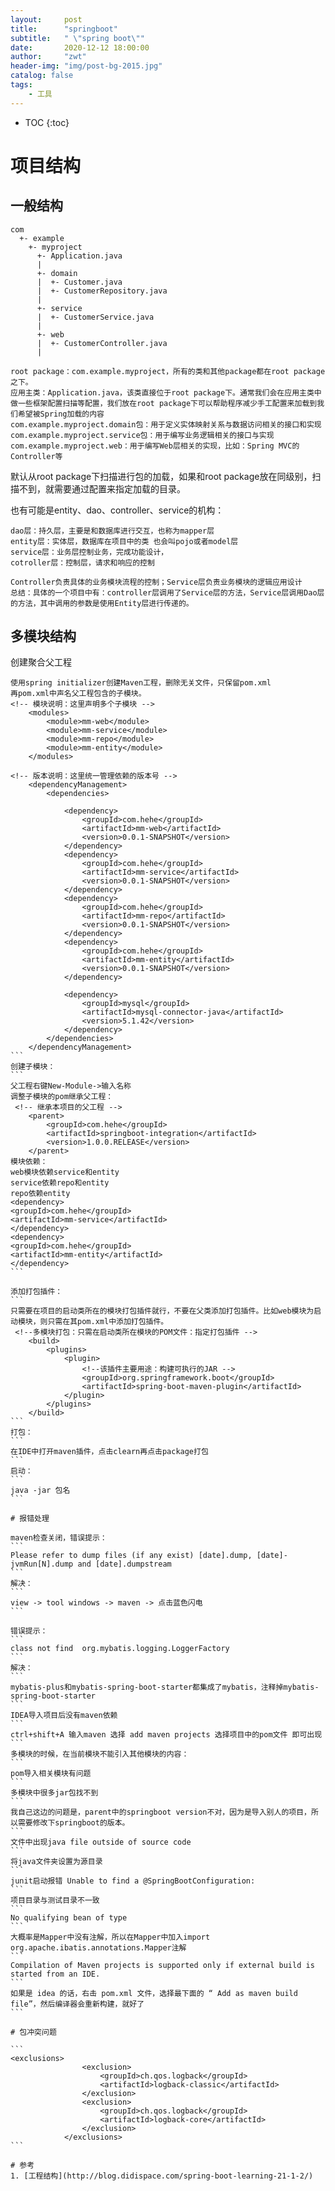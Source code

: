 ```yaml
---
layout:     post
title:      "springboot"
subtitle:   " \"spring boot\""
date:       2020-12-12 18:00:00
author:     "zwt"
header-img: "img/post-bg-2015.jpg"
catalog: false
tags:
    - 工具
---
```

* TOC
{:toc}

# 项目结构

## 一般结构

```
com
  +- example
    +- myproject
      +- Application.java
      |
      +- domain
      |  +- Customer.java
      |  +- CustomerRepository.java
      |
      +- service
      |  +- CustomerService.java
      |
      +- web
      |  +- CustomerController.java
      |

root package：com.example.myproject，所有的类和其他package都在root package之下。
应用主类：Application.java，该类直接位于root package下。通常我们会在应用主类中做一些框架配置扫描等配置，我们放在root package下可以帮助程序减少手工配置来加载到我们希望被Spring加载的内容
com.example.myproject.domain包：用于定义实体映射关系与数据访问相关的接口和实现
com.example.myproject.service包：用于编写业务逻辑相关的接口与实现
com.example.myproject.web：用于编写Web层相关的实现，比如：Spring MVC的Controller等
```

默认从root package下扫描进行包的加载，如果和root package放在同级别，扫描不到，就需要通过配置来指定加载的目录。

也有可能是entity、dao、controller、service的机构：
```
dao层：持久层，主要是和数据库进行交互，也称为mapper层
entity层：实体层，数据库在项目中的类 也会叫pojo或者model层
service层：业务层控制业务，完成功能设计，
cotroller层：控制层，请求和响应的控制

Controller负责具体的业务模块流程的控制；Service层负责业务模块的逻辑应用设计
总结：具体的一个项目中有：controller层调用了Service层的方法，Service层调用Dao层的方法，其中调用的参数是使用Entity层进行传递的。
```

## 多模块结构


创建聚合父工程
````
使用spring initializer创建Maven工程，删除无关文件，只保留pom.xml
再pom.xml中声名父工程包含的子模块。
<!-- 模块说明：这里声明多个子模块 -->
    <modules>
        <module>mm-web</module>
        <module>mm-service</module>
        <module>mm-repo</module>
        <module>mm-entity</module>
    </modules>

<!-- 版本说明：这里统一管理依赖的版本号 -->
    <dependencyManagement>
        <dependencies>

            <dependency>
                <groupId>com.hehe</groupId>
                <artifactId>mm-web</artifactId>
                <version>0.0.1-SNAPSHOT</version>
            </dependency>
            <dependency>
                <groupId>com.hehe</groupId>
                <artifactId>mm-service</artifactId>
                <version>0.0.1-SNAPSHOT</version>
            </dependency>
            <dependency>
                <groupId>com.hehe</groupId>
                <artifactId>mm-repo</artifactId>
                <version>0.0.1-SNAPSHOT</version>
            </dependency>
            <dependency>
                <groupId>com.hehe</groupId>
                <artifactId>mm-entity</artifactId>
                <version>0.0.1-SNAPSHOT</version>
            </dependency>

            <dependency>
                <groupId>mysql</groupId>
                <artifactId>mysql-connector-java</artifactId>
                <version>5.1.42</version>
            </dependency>
        </dependencies>
    </dependencyManagement>
```
创建子模块：
```
父工程右键New-Module->输入名称
调整子模块的pom继承父工程：
 <!-- 继承本项目的父工程 -->
    <parent>
        <groupId>com.hehe</groupId>
        <artifactId>springboot-integration</artifactId>
        <version>1.0.0.RELEASE</version>
    </parent>
模块依赖：
web模块依赖service和entity
service依赖repo和entity
repo依赖entity
<dependency>
<groupId>com.hehe</groupId>
<artifactId>mm-service</artifactId>
</dependency>
<dependency>
<groupId>com.hehe</groupId>
<artifactId>mm-entity</artifactId>
</dependency>
```

添加打包插件：
```
只需要在项目的启动类所在的模块打包插件就行，不要在父类添加打包插件。比如web模块为启动模块，则只需在其pom.xml中添加打包插件。
 <!--多模块打包：只需在启动类所在模块的POM文件：指定打包插件 -->
    <build>
        <plugins>
            <plugin>
                <!--该插件主要用途：构建可执行的JAR -->
                <groupId>org.springframework.boot</groupId>
                <artifactId>spring-boot-maven-plugin</artifactId>
            </plugin>
        </plugins>
    </build>
```
打包：
```
在IDE中打开maven插件，点击clearn再点击package打包
```
启动：
```
java -jar 包名
```

# 报错处理

maven检查关闭，错误提示：
```
Please refer to dump files (if any exist) [date].dump, [date]-jvmRun[N].dump and [date].dumpstream
```
解决：
```
view -> tool windows -> maven -> 点击蓝色闪电
```

错误提示：
```
class not find  org.mybatis.logging.LoggerFactory
```
解决：
```
mybatis-plus和mybatis-spring-boot-starter都集成了mybatis，注释掉mybatis-spring-boot-starter
```
IDEA导入项目后没有maven依赖
```
ctrl+shift+A 输入maven 选择 add maven projects 选择项目中的pom文件 即可出现
```
多模块的时候，在当前模块不能引入其他模块的内容：
```
pom导入相关模块有问题
```
多模块中很多jar包找不到
```
我自己这边的问题是，parent中的springboot version不对，因为是导入别人的项目，所以需要修改下springboot的版本。
```
文件中出现java file outside of source code
```
将java文件夹设置为源目录
```
junit启动报错 Unable to find a @SpringBootConfiguration:
```
项目目录与测试目录不一致
```
No qualifying bean of type
```
大概率是Mapper中没有注解，所以在Mapper中加入import org.apache.ibatis.annotations.Mapper注解
```
Compilation of Maven projects is supported only if external build is started from an IDE.
```
如果是 idea 的话，右击 pom.xml 文件，选择最下面的 “ Add as maven build file”，然后编译器会重新构建，就好了
```

# 包冲突问题

```
<exclusions>
                <exclusion>
                    <groupId>ch.qos.logback</groupId>
                    <artifactId>logback-classic</artifactId>
                </exclusion>
                <exclusion>
                    <groupId>ch.qos.logback</groupId>
                    <artifactId>logback-core</artifactId>
                </exclusion>
            </exclusions>
```

# 参考
1. [工程结构](http://blog.didispace.com/spring-boot-learning-21-1-2/)